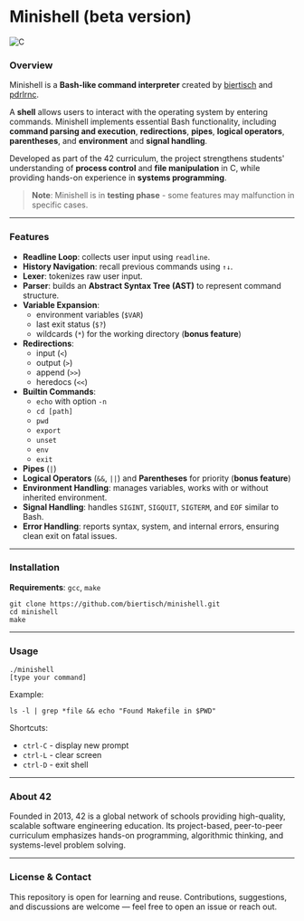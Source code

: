 # Minishell (beta version)

![C](https://img.shields.io/badge/language-C-blue.svg)

### Overview

Minishell is a **Bash-like command interpreter** created by [biertisch](https://github.com/biertisch) and [pdrlrnc](https://github.com/pdrlrnc).

A **shell** allows users to interact with the operating system by entering commands. Minishell implements essential Bash functionality, including **command parsing and execution**, **redirections**, **pipes**, **logical operators**, **parentheses**, and **environment** and **signal handling**.

Developed as part of the 42 curriculum, the project strengthens students' understanding of **process control** and **file manipulation** in C, while providing hands-on experience in **systems programming**.

>**Note**: Minishell is in **testing phase** - some features may malfunction in specific cases.

---
### Features

* **Readline Loop**: collects user input using `readline`.
* **History Navigation**: recall previous commands using `↑↓`.
* **Lexer**: tokenizes raw user input.
* **Parser**: builds an **Abstract Syntax Tree (AST)** to represent command structure.
* **Variable Expansion**:
	* environment variables (`$VAR`)
	* last exit status (`$?`)
	* wildcards (`*`) for the working directory (**bonus feature**)
* **Redirections**:
	* input (`<`)
	* output (`>`)
	* append (`>>`)
	* heredocs (`<<`)
* **Builtin Commands**:
	* `echo` with option `-n`
	* `cd [path]`
	* `pwd`
	* `export`
	* `unset`
	* `env`
	* `exit`
* **Pipes** (`|`)
* **Logical Operators** (`&&`, `||`) and **Parentheses** for priority (**bonus feature**)
* **Environment Handling**: manages variables, works with or without inherited environment.
* **Signal Handling**: handles `SIGINT`, `SIGQUIT`, `SIGTERM`, and `EOF` similar to Bash.
* **Error Handling**: reports syntax, system, and internal errors, ensuring clean exit on fatal issues.

---
### Installation

**Requirements**: `gcc`, `make`

```
git clone https://github.com/biertisch/minishell.git
cd minishell
make
```

---
### Usage
```
./minishell
[type your command]
```

Example:
```
ls -l | grep *file && echo "Found Makefile in $PWD"
```

Shortcuts:
* `ctrl-C` - display new prompt
* `ctrl-L` - clear screen
* `ctrl-D` - exit shell

---
### About 42

Founded in 2013, 42 is a global network of schools providing high-quality, scalable software engineering education. Its project-based, peer-to-peer curriculum emphasizes hands-on programming, algorithmic thinking, and systems-level problem solving.

---
### License & Contact

This repository is open for learning and reuse. Contributions, suggestions, and discussions are welcome — feel free to open an issue or reach out.